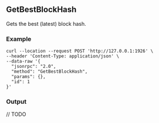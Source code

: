 ## GetBestBlockHash

 Gets the best (latest) block hash.

### Example

```shell
curl --location --request POST 'http://127.0.0.1:1926' \
--header 'Content-Type: application/json' \
--data-raw '{  
  "jsonrpc": "2.0",
  "method": "GetBestBlockHash",
  "params": {},
  "id": 1
}'
```

### Output

// TODO
